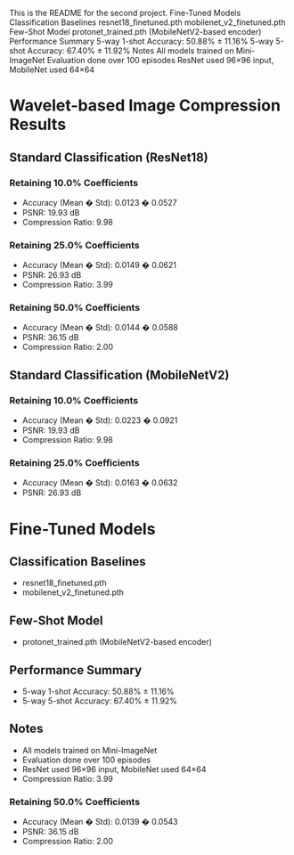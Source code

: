 This is the README for the second project.
Fine-Tuned Models
Classification Baselines
resnet18_finetuned.pth
mobilenet_v2_finetuned.pth
Few-Shot Model
protonet_trained.pth (MobileNetV2-based encoder)
Performance Summary
5-way 1-shot Accuracy: 50.88% ± 11.16%
5-way 5-shot Accuracy: 67.40% ± 11.92%
Notes
All models trained on Mini-ImageNet
Evaluation done over 100 episodes
ResNet used 96×96 input, MobileNet used 64×64

# Wavelet-based Image Compression Results

## Standard Classification (ResNet18)
### Retaining 10.0% Coefficients
- Accuracy (Mean � Std): 0.0123 � 0.0527
- PSNR: 19.93 dB
- Compression Ratio: 9.98

### Retaining 25.0% Coefficients
- Accuracy (Mean � Std): 0.0149 � 0.0621
- PSNR: 26.93 dB
- Compression Ratio: 3.99

### Retaining 50.0% Coefficients
- Accuracy (Mean � Std): 0.0144 � 0.0588
- PSNR: 36.15 dB
- Compression Ratio: 2.00

## Standard Classification (MobileNetV2)
### Retaining 10.0% Coefficients
- Accuracy (Mean � Std): 0.0223 � 0.0921
- PSNR: 19.93 dB
- Compression Ratio: 9.98

### Retaining 25.0% Coefficients
- Accuracy (Mean � Std): 0.0163 � 0.0632
- PSNR: 26.93 dB

# Fine-Tuned Models

## Classification Baselines
- resnet18_finetuned.pth
- mobilenet_v2_finetuned.pth

## Few-Shot Model
- protonet_trained.pth (MobileNetV2-based encoder)

## Performance Summary
- 5-way 1-shot Accuracy: 50.88% ± 11.16%
- 5-way 5-shot Accuracy: 67.40% ± 11.92%

## Notes
- All models trained on Mini-ImageNet
- Evaluation done over 100 episodes
- ResNet used 96×96 input, MobileNet used 64×64
- Compression Ratio: 3.99

### Retaining 50.0% Coefficients
- Accuracy (Mean � Std): 0.0139 � 0.0543
- PSNR: 36.15 dB
- Compression Ratio: 2.00
